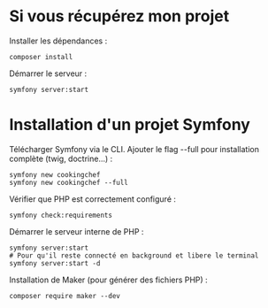 # Si vous récupérez mon projet

Installer les dépendances :
```shell script
composer install
```

Démarrer le serveur :
```shell script
symfony server:start
```

# Installation d'un projet Symfony

Télécharger Symfony via le CLI. Ajouter le flag --full pour installation complète (twig, doctrine...) :
```shell script
symfony new cookingchef
symfony new cookingchef --full
```

Vérifier que PHP est correctement configuré :
```shell script
symfony check:requirements
```

Démarrer le serveur interne de PHP :
```shell script
symfony server:start
# Pour qu'il reste connecté en background et libere le terminal
symfony server:start -d 
```
Installation de Maker (pour générer des fichiers PHP) :
```shell script
composer require maker --dev





